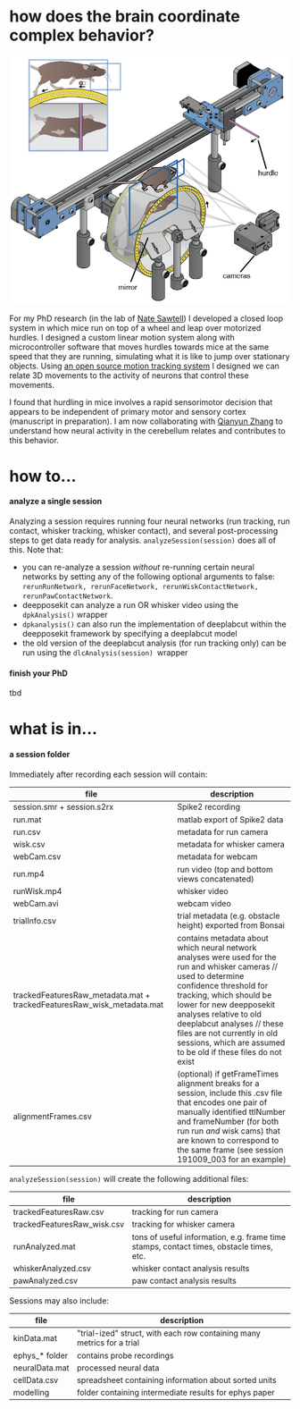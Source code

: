 # how does the brain coordinate complex behavior?

<p align="center"><img src="other/rig.png" width="500"></p>

For my PhD research (in the lab of [Nate Sawtell](https://zuckermaninstitute.columbia.edu/nathaniel-sawtell-phd)) I developed a closed loop system in which mice run on top of a wheel and leap over motorized hurdles. I designed a custom linear motion system along with microcontroller software that moves hurdles towards mice at the same speed that they are running, simulating what it is like to jump over stationary objects. Using [an open source motion tracking system](https://hackaday.io/project/160744-kinemouse-wheel) I designed we can relate 3D movements to the activity of neurons that control these movements.

I found that hurdling in mice involves a rapid sensorimotor decision that appears to be independent of primary motor and sensory cortex (manuscript in preparation). I am now collaborating with [Qianyun Zhang](https://github.com/RynzzZ) to understand how neural activity in the cerebellum relates and contributes to this behavior.

# how to...

#### analyze a single session
Analyzing a session requires running four neural networks (run tracking, run contact, whisker tracking, whisker contact), and several post-processing steps to get data ready for analysis. `analyzeSession(session)` does all of this. Note that:
- you can re-analyze a session *without* re-running certain neural networks by setting any of the following optional arguments to false: `rerunRunNetwork, rerunFaceNetwork, rerunWiskContactNetwork, rerunPawContactNetwork`.
- deepposekit can analyze a run OR whisker video using the `dpkAnalysis()` wrapper
- `dpkanalysis()` can also run the implementation of deeplabcut within the deepposekit framework by specifying a deeplabcut model
- the old version of the deeplabcut analysis (for run tracking only) can be run using the `dlcAnalysis(session) `wrapper

#### finish your PhD
tbd

# what is in...

#### a session folder
Immediately after recording each session will contain:

file | description
--- | ---
session.smr + session.s2rx | Spike2 recording
run.mat | matlab export of Spike2 data
run.csv | metadata for run camera
wisk.csv | metadata for whisker camera
webCam.csv | metadata for webcam
run.mp4 | run video (top and bottom views concatenated)
runWisk.mp4 | whisker video
webCam.avi | webcam video
trialInfo.csv | trial metadata (e.g. obstacle height) exported from Bonsai
trackedFeaturesRaw_metadata.mat + trackedFeaturesRaw_wisk_metadata.mat | contains metadata about which neural network analyses were used for the run and whisker cameras // used to determine confidence threshold for tracking, which should be lower for new deepposekit analyses relative to old deeplabcut analyses // these files are not currently in old sessions, which are assumed to be old if these files do not exist
alignmentFrames.csv | (optional) if getFrameTimes alignment breaks for a session, include this .csv file that encodes one pair of manually identified ttlNumber and frameNumber (for both run run *and* wisk cams) that are known to correspond to the same frame (see session 191009_003 for an example)


`analyzeSession(session)` will create the following additional files:

file | description
--- | ---
trackedFeaturesRaw.csv | tracking for run camera
trackedFeaturesRaw_wisk.csv | tracking for whisker camera
runAnalyzed.mat | tons of useful information, e.g. frame time stamps, contact times, obstacle times, etc.
whiskerAnalyzed.csv | whisker contact analysis results
pawAnalyzed.csv | paw contact analysis results

Sessions may also include:

file | description
--- | ---
kinData.mat | "trial-ized" struct, with each row containing many metrics for a trial
ephys_* folder | contains probe recordings
neuralData.mat | processed neural data
cellData.csv | spreadsheet containing information about sorted units
modelling | folder containing intermediate results for ephys paper
